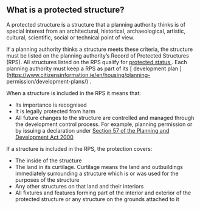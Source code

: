 ##  What is a protected structure?

A protected structure is a structure that a planning authority thinks is of
special interest from an architectural, historical, archaeological, artistic,
cultural, scientific, social or technical point of view.

If a planning authority thinks a structure meets these criteria, the structure
must be listed on the planning authority’s Record of Protected Structures
(RPS). All structures listed on the RPS qualify for [ protected status
](http://www.irishstatutebook.ie/2000/en/act/pub/0030/sec0051.html#partiv) .
Each planning authority must keep a RPS as part of its [ development plan
](https://www.citizensinformation.ie/en/housing/planning-
permission/development-plans/) .

When a structure is included in the RPS it means that:

  * Its importance is recognised 
  * It is legally protected from harm 
  * All future changes to the structure are controlled and managed through the development control process. For example, planning permission or by issuing a declaration under [ Section 57 of the Planning and Development Act 2000 ](http://www.irishstatutebook.ie/2000/en/act/pub/0030/sec0057.html)

If a structure is included in the RPS, the protection covers:

  * The inside of the structure 
  * The land in its curtilage. Curtilage means the land and outbuildings immediately surrounding a structure which is or was used for the purposes of the structure 
  * Any other structures on that land and their interiors 
  * All fixtures and features forming part of the interior and exterior of the protected structure or any structure on the grounds attached to it 

